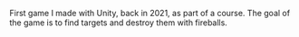 First game I made with Unity, back in 2021, as part of a course. The goal of the game is to find targets and destroy them with fireballs.
